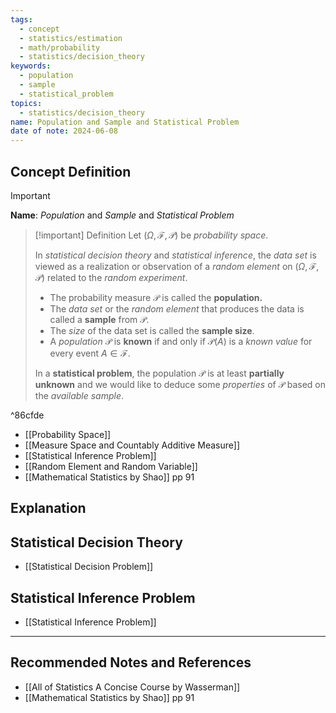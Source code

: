 ```yaml
---
tags:
  - concept
  - statistics/estimation
  - math/probability
  - statistics/decision_theory
keywords:
  - population
  - sample
  - statistical_problem
topics:
  - statistics/decision_theory
name: Population and Sample and Statistical Problem
date of note: 2024-06-08
---
```


## Concept Definition

>[!important]
>**Name**: *Population* and *Sample* and *Statistical Problem*


>[!important] Definition
>Let $(\Omega, \mathscr{F}, \mathcal{P})$ be *probability space*. 
>
>In *statistical decision theory* and *statistical inference*, the *data set* is viewed as a realization or observation of a *random element* on $(\Omega, \mathscr{F}, \mathcal{P})$ related to the *random experiment*.
>
>- The probability measure $\mathcal{P}$ is called the **population.**
>- The *data set* or the *random element* that produces the data is called a **sample** from $\mathcal{P}$.
>- The *size* of the data set is called the **sample size**.
>- A *population* $\mathcal{P}$ is **known** if and only if $\mathcal{P}(A)$ is a *known value* for every event $A \in \mathscr{F}$.
>
>In a **statistical problem**, the population $\mathcal{P}$ is at least **partially unknown** and we would like to deduce some *properties* of $\mathcal{P}$ based on the *available sample*.

^86cfde

- [[Probability Space]]
- [[Measure Space and Countably Additive Measure]]
- [[Statistical Inference Problem]]
- [[Random Element and Random Variable]]
- [[Mathematical Statistics by Shao]] pp 91


## Explanation


## Statistical Decision Theory

- [[Statistical Decision Problem]]

## Statistical Inference Problem

- [[Statistical Inference Problem]]



-----------
##  Recommended Notes and References



- [[All of Statistics A Concise Course by Wasserman]]
- [[Mathematical Statistics by Shao]] pp 91